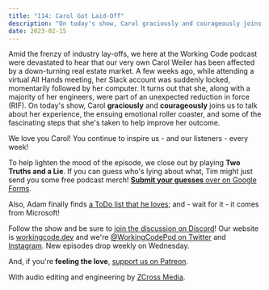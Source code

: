```yaml
---
title: "114: Carol Got Laid-Off"
description: "On today's show, Carol graciously and courageously joins us to talk about her experience, the ensuing emotional roller coaster, and some of the fascinating steps that she's taken to help improve her outcome."
date: 2023-02-15
---
```


<script async defer onload="redcircleIframe();" src="https://api.podcache.net/embedded-player/sh/30227421-bc27-45c2-bfb4-861def7dd4cc/ep/70175a88-d08f-4a5e-84e8-b9473dd1bfea"></script><div class="redcirclePlayer-70175a88-d08f-4a5e-84e8-b9473dd1bfea"></div>

Amid the frenzy of industry lay-offs, we here at the Working Code podcast were devastated to hear that our very own Carol Weiler has been affected by a down-turning real estate market. A few weeks ago, while attending a virtual All Hands meeting, her Slack account was suddenly locked, momentarily followed by her computer. It turns out that she, along with a majority of her engineers, were part of an unexpected reduction in force (RIF). On today's show, Carol **graciously** and **courageously** joins us to talk about her experience, the ensuing emotional roller coaster, and some of the fascinating steps that she's taken to help improve her outcome.

We love you Carol! You continue to inspire us - and our listeners - every week!

To help lighten the mood of the episode, we close out by playing **Two Truths and a Lie**. If you can guess who's lying about what, Tim might just send you some free podcast merch! [**Submit your guesses** over on Google Forms][two-truths-form].

Also, Adam finally finds [a ToDo list that he loves][todo-list]; and - wait for it - it comes from Microsoft!

Follow the show and be sure to [join the discussion on Discord][working-code-discord]! Our website is [workingcode.dev][working-code] and we're [@WorkingCodePod on Twitter][working-code-twitter] and [Instagram][working-code-instagram]. New episodes drop weekly on Wednesday.

And, if you're **feeling the love**, [support us on Patreon][working-code-patreon].

[todo-list]: https://www.microsoft.com/en-us/microsoft-365/microsoft-to-do-list-app
[two-truths-form]: https://forms.gle/YLKNEPnp5wYEufCN8
[working-code]: https://workingcode.dev/
[working-code-discord]: https://workingcode.dev/discord/
[working-code-instagram]: https://www.instagram.com/workingcodepod/
[working-code-patreon]: https://www.patreon.com/workingcodepod
[working-code-twitter]: https://twitter.com/WorkingCodePod

With audio editing and engineering by [ZCross Media](https://www.zcross.media/).
